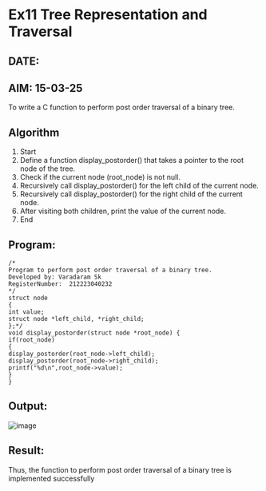 # Ex11 Tree Representation and Traversal
## DATE: 
## AIM: 15-03-25
To write a C function to perform post order traversal of a binary tree.

## Algorithm
1. Start 
2. Define a function display_postorder() that takes a pointer to the root node of the tree. 
3. Check if the current node (root_node) is not null. 
4. Recursively call display_postorder() for the left child of the current node. 
5. Recursively call display_postorder() for the right child of the current node. 
6. After visiting both children, print the value of the current node. 
7. End

## Program:
```
/*
Program to perform post order traversal of a binary tree.
Developed by: Varadaram Sk
RegisterNumber:  212223040232
*/
struct node 
{ 
int value; 
struct node *left_child, *right_child; 
};*/ 
void display_postorder(struct node *root_node) { 
if(root_node) 
{ 
display_postorder(root_node->left_child); 
display_postorder(root_node->right_child); 
printf("%d\n",root_node->value); 
} 
} 
```

## Output:
![image](https://github.com/user-attachments/assets/c1bfab17-913d-4886-8445-3ff48d975697)



## Result:
Thus, the function to perform post order traversal of a binary tree is implemented successfully
